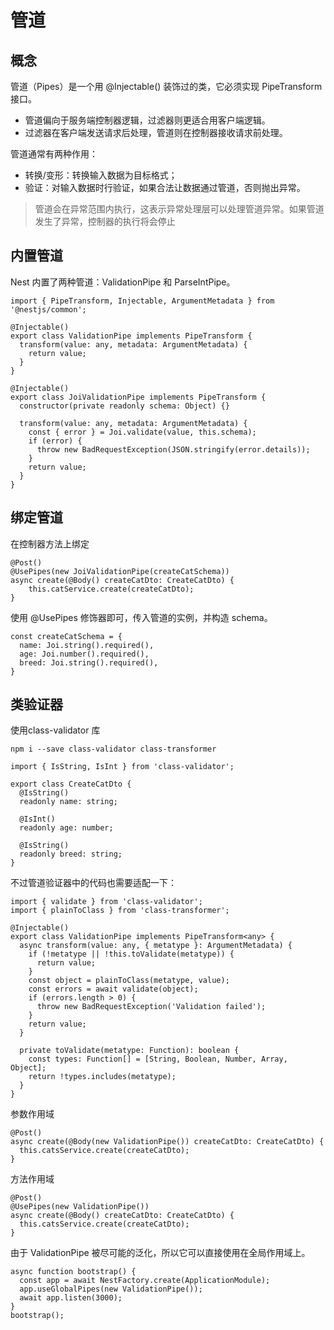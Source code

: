 # 管道

## 概念

管道（Pipes）是一个用 @Injectable() 装饰过的类，它必须实现 PipeTransform 接口。
- 管道偏向于服务端控制器逻辑，过滤器则更适合用客户端逻辑。
- 过滤器在客户端发送请求后处理，管道则在控制器接收请求前处理。

管道通常有两种作用：
- 转换/变形：转换输入数据为目标格式；
- 验证：对输入数据时行验证，如果合法让数据通过管道，否则抛出异常。

> 管道会在异常范围内执行，这表示异常处理层可以处理管道异常。如果管道发生了异常，控制器的执行将会停止

## 内置管道

Nest 内置了两种管道：ValidationPipe 和 ParseIntPipe。

```
import { PipeTransform, Injectable, ArgumentMetadata } from '@nestjs/common';

@Injectable()
export class ValidationPipe implements PipeTransform {
  transform(value: any, metadata: ArgumentMetadata) {
    return value;
  }
}
```

```
@Injectable()
export class JoiValidationPipe implements PipeTransform {
  constructor(private readonly schema: Object) {}

  transform(value: any, metadata: ArgumentMetadata) {
    const { error } = Joi.validate(value, this.schema);
    if (error) {
      throw new BadRequestException(JSON.stringify(error.details));
    }
    return value;
  }
}
```

## 绑定管道

在控制器方法上绑定

```
@Post()
@UsePipes(new JoiValidationPipe(createCatSchema))
async create(@Body() createCatDto: CreateCatDto) {
    this.catService.create(createCatDto);
}
```

使用 @UsePipes 修饰器即可，传入管道的实例，并构造 schema。

```
const createCatSchema = {
  name: Joi.string().required(),
  age: Joi.number().required(),
  breed: Joi.string().required(),
}
```

## 类验证器

使用class-validator 库

```
npm i --save class-validator class-transformer
```

```
import { IsString, IsInt } from 'class-validator';

export class CreateCatDto {
  @IsString()
  readonly name: string;

  @IsInt()
  readonly age: number;

  @IsString()
  readonly breed: string;
}
```

不过管道验证器中的代码也需要适配一下：

```
import { validate } from 'class-validator';
import { plainToClass } from 'class-transformer';

@Injectable()
export class ValidationPipe implements PipeTransform<any> {
  async transform(value: any, { metatype }: ArgumentMetadata) {
    if (!metatype || !this.toValidate(metatype)) {
      return value;
    }
    const object = plainToClass(metatype, value);
    const errors = await validate(object);
    if (errors.length > 0) {
      throw new BadRequestException('Validation failed');
    }
    return value;
  }

  private toValidate(metatype: Function): boolean {
    const types: Function[] = [String, Boolean, Number, Array, Object];
    return !types.includes(metatype);
  }
}
```

参数作用域

```
@Post()
async create(@Body(new ValidationPipe()) createCatDto: CreateCatDto) {
  this.catsService.create(createCatDto);
}
```

方法作用域

```
@Post()
@UsePipes(new ValidationPipe())
async create(@Body() createCatDto: CreateCatDto) {
  this.catsService.create(createCatDto);
}
```

由于 ValidationPipe 被尽可能的泛化，所以它可以直接使用在全局作用域上。

```
async function bootstrap() {
  const app = await NestFactory.create(ApplicationModule);
  app.useGlobalPipes(new ValidationPipe());
  await app.listen(3000);
}
bootstrap();
```
